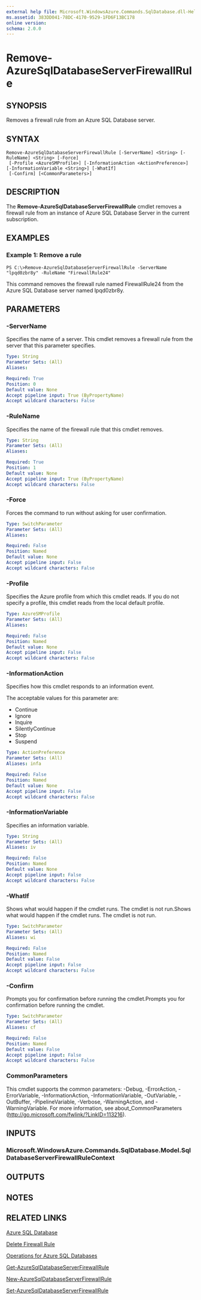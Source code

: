 ```yaml
---
external help file: Microsoft.WindowsAzure.Commands.SqlDatabase.dll-Help.xml
ms.assetid: 383DD041-78DC-4170-9529-1FD6F13BC178
online version: 
schema: 2.0.0
---
```


# Remove-AzureSqlDatabaseServerFirewallRule

## SYNOPSIS
Removes a firewall rule from an Azure SQL Database server.

## SYNTAX

```
Remove-AzureSqlDatabaseServerFirewallRule [-ServerName] <String> [-RuleName] <String> [-Force]
 [-Profile <AzureSMProfile>] [-InformationAction <ActionPreference>] [-InformationVariable <String>] [-WhatIf]
 [-Confirm] [<CommonParameters>]
```

## DESCRIPTION
The **Remove-AzureSqlDatabaseServerFirewallRule** cmdlet removes a firewall rule from an instance of Azure SQL Database Server in the current subscription.

## EXAMPLES

### Example 1: Remove a rule
```
PS C:\>Remove-AzureSqlDatabaseServerFirewallRule -ServerName "lpqd0zbr8y" -RuleName "FirewallRule24"
```

This command removes the firewall rule named FirewallRule24 from the Azure SQL Database server named lpqd0zbr8y.

## PARAMETERS

### -ServerName
Specifies the name of a server.
This cmdlet removes a firewall rule from the server that this parameter specifies.

```yaml
Type: String
Parameter Sets: (All)
Aliases: 

Required: True
Position: 0
Default value: None
Accept pipeline input: True (ByPropertyName)
Accept wildcard characters: False
```

### -RuleName
Specifies the name of the firewall rule that this cmdlet removes.

```yaml
Type: String
Parameter Sets: (All)
Aliases: 

Required: True
Position: 1
Default value: None
Accept pipeline input: True (ByPropertyName)
Accept wildcard characters: False
```

### -Force
Forces the command to run without asking for user confirmation.

```yaml
Type: SwitchParameter
Parameter Sets: (All)
Aliases: 

Required: False
Position: Named
Default value: None
Accept pipeline input: False
Accept wildcard characters: False
```

### -Profile
Specifies the Azure profile from which this cmdlet reads.
If you do not specify a profile, this cmdlet reads from the local default profile.

```yaml
Type: AzureSMProfile
Parameter Sets: (All)
Aliases: 

Required: False
Position: Named
Default value: None
Accept pipeline input: False
Accept wildcard characters: False
```

### -InformationAction
Specifies how this cmdlet responds to an information event.

The acceptable values for this parameter are:

- Continue
- Ignore
- Inquire
- SilentlyContinue
- Stop
- Suspend

```yaml
Type: ActionPreference
Parameter Sets: (All)
Aliases: infa

Required: False
Position: Named
Default value: None
Accept pipeline input: False
Accept wildcard characters: False
```

### -InformationVariable
Specifies an information variable.

```yaml
Type: String
Parameter Sets: (All)
Aliases: iv

Required: False
Position: Named
Default value: None
Accept pipeline input: False
Accept wildcard characters: False
```

### -WhatIf
Shows what would happen if the cmdlet runs.
The cmdlet is not run.Shows what would happen if the cmdlet runs.
The cmdlet is not run.

```yaml
Type: SwitchParameter
Parameter Sets: (All)
Aliases: wi

Required: False
Position: Named
Default value: False
Accept pipeline input: False
Accept wildcard characters: False
```

### -Confirm
Prompts you for confirmation before running the cmdlet.Prompts you for confirmation before running the cmdlet.

```yaml
Type: SwitchParameter
Parameter Sets: (All)
Aliases: cf

Required: False
Position: Named
Default value: False
Accept pipeline input: False
Accept wildcard characters: False
```

### CommonParameters
This cmdlet supports the common parameters: -Debug, -ErrorAction, -ErrorVariable, -InformationAction, -InformationVariable, -OutVariable, -OutBuffer, -PipelineVariable, -Verbose, -WarningAction, and -WarningVariable. For more information, see about_CommonParameters (http://go.microsoft.com/fwlink/?LinkID=113216).

## INPUTS

### Microsoft.WindowsAzure.Commands.SqlDatabase.Model.SqlDatabaseServerFirewallRuleContext

## OUTPUTS

## NOTES

## RELATED LINKS

[Azure SQL Database](https://azure.microsoft.com/en-us/services/sql-database/)

[Delete Firewall Rule](https://msdn.microsoft.com/en-us/library/azure/dn505706.aspx)

[Operations for Azure SQL Databases](https://msdn.microsoft.com/en-us/library/azure/dn505719.aspx)

[Get-AzureSqlDatabaseServerFirewallRule](./Get-AzureSqlDatabaseServerFirewallRule.md)

[New-AzureSqlDatabaseServerFirewallRule](./New-AzureSqlDatabaseServerFirewallRule.md)

[Set-AzureSqlDatabaseServerFirewallRule](./Set-AzureSqlDatabaseServerFirewallRule.md)


